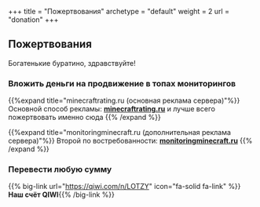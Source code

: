 +++
title = "Пожертвования"
archetype = "default"
weight = 2
url = "donation"
+++

## Пожертвования
<gray>Богатенькие буратино, здравствуйте!</gray>

### Вложить деньги на продвижение в топах мониторингов
{{%expand title="minecraftrating.ru (основная реклама сервера)"%}}
Основной способ рекламы: [**minecraftrating.ru**](https://minecraftrating.ru/promote/123694/) и лучше всего пожертвовать именно сюда
{{% /expand %}}

{{%expand title="monitoringminecraft.ru (дополнительная реклама сервера)"%}}
Второй по востребованности: [**monitoringminecraft.ru**](https://monitoringminecraft.ru/promo-server-823545)
{{% /expand %}}

### Перевести любую сумму
{{% big-link url="https://qiwi.com/n/LOTZY" icon="fa-solid fa-link" %}}**Наш счёт QIWI**{{% /big-link %}}